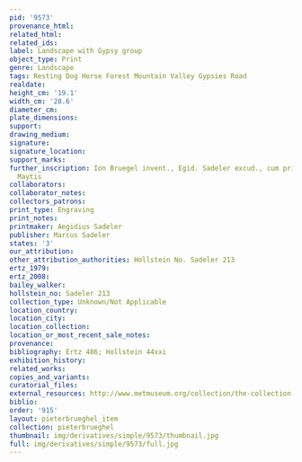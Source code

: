 ```yaml
---
pid: '9573'
provenance_html: 
related_html: 
related_ids: 
label: Landscape with Gypsy group
object_type: Print
genre: Landscape
tags: Resting Dog Horse Forest Mountain Valley Gypsies Road
realdate: 
height_cm: '19.1'
width_cm: '28.6'
diameter_cm: 
plate_dimensions: 
support: 
drawing_medium: 
signature: 
signature_location: 
support_marks: 
further_inscription: Ion Bruegel invent., Egid. Sadeler excud., cum priuil. Sac caes.
  Maytis
collaborators: 
collaborator_notes: 
collectors_patrons: 
print_type: Engraving
print_notes: 
printmaker: Aegidius Sadeler
publisher: Marcus Sadeler
states: '3'
our_attribution: 
other_attribution_authorities: Hollstein No. Sadeler 213
ertz_1979: 
ertz_2008: 
bailey_walker: 
hollstein_no: Sadeler 213
collection_type: Unknown/Not Applicable
location_country: 
location_city: 
location_collection: 
location_or_most_recent_sale_notes: 
provenance: 
bibliography: Ertz 486; Hollstein 44xxi
exhibition_history: 
related_works: 
copies_and_variants: 
curatorial_files: 
external_resources: http://www.metmuseum.org/collection/the-collection-online/search/398980
biblio: 
order: '915'
layout: pieterbrueghel_item
collection: pieterbrueghel
thumbnail: img/derivatives/simple/9573/thumbnail.jpg
full: img/derivatives/simple/9573/full.jpg
---
```

